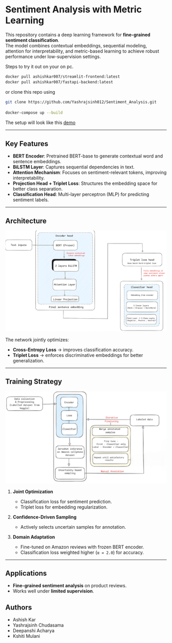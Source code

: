 # Sentiment Analysis with Metric Learning

This repository contains a deep learning framework for **fine-grained sentiment classification**.  
The model combines contextual embeddings, sequential modeling, attention for interpretability, and metric-based learning to achieve robust performance under low-supervision settings.  

Steps to try it out on your on pc.

```bash
docker pull ashishkar007/streamlit-frontend:latest
docker pull ashishkar007/fastapi-backend:latest
```
or clone this repo using 
```bash
git clone https://github.com/Yashrajsinh012/Sentiment_Analysis.git

docker-compose up --build
```

The setup will look like this
[demo](Demo_video_SA.mp4)

---

## Key Features

- **BERT Encoder**: Pretrained BERT-base to generate contextual word and sentence embeddings.  
- **BiLSTM Layer**: Captures sequential dependencies in text.  
- **Attention Mechanism**: Focuses on sentiment-relevant tokens, improving interpretability.  
- **Projection Head + Triplet Loss**: Structures the embedding space for better class separation.  
- **Classification Head**: Multi-layer perceptron (MLP) for predicting sentiment labels.  

---

## Architecture
![architecture](figures/Screenshot_2025-07-16_013851.png)

The network jointly optimizes:  
- **Cross-Entropy Loss** → improves classification accuracy.  
- **Triplet Loss** → enforces discriminative embeddings for better generalization.  

---

## Training Strategy
![strategy](figures/Screenshot_2025-07-16_013941.png)
1. **Joint Optimization**  
   - Classification loss for sentiment prediction.  
   - Triplet loss for embedding regularization.  

2. **Confidence-Driven Sampling**  
   - Actively selects uncertain samples for annotation.  

3. **Domain Adaptation**  
   - Fine-tuned on Amazon reviews with frozen BERT encoder.  
   - Classification loss weighted higher (`α = 2.0`) for accuracy.  

---

## Applications

- **Fine-grained sentiment analysis** on product reviews.  
- Works well under **limited supervision**.

## Authors
- Ashish Kar
- Yashrajsinh Chudasama
- Deepanshi Acharya
- Kshiti Mulani
  







